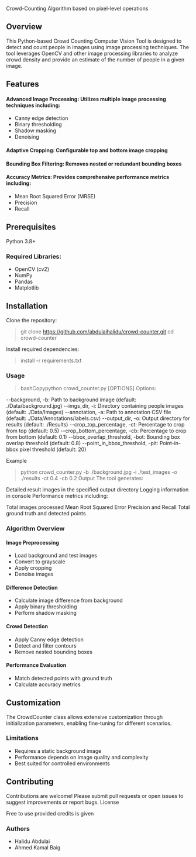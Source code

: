Crowd-Counting Algorithm based on pixel-level operations

## Overview
This Python-based Crowd Counting Computer Vision Tool is designed to detect and count people in images using  image processing techniques. The tool leverages OpenCV and other image processing libraries to analyze crowd density and provide an estimate of the number of  people in a given image.

## Features
#### Advanced Image Processing: Utilizes multiple image processing techniques including:
- Canny edge detection
- Binary thresholding
- Shadow masking
- Denoising

#### Adaptive Cropping: Configurable top and bottom image cropping
#### Bounding Box Filtering: Removes nested or redundant bounding boxes
#### Accuracy Metrics: Provides comprehensive performance metrics including:
- Mean Root Squared Error (MRSE)
- Precision
- Recall



## Prerequisites

Python 3.8+

### Required Libraries:
- OpenCV (cv2)
- NumPy
- Pandas
- Matplotlib



## Installation

Clone the repository:
>git clone https://github.com/abdulaihalidu/crowd-counter.git
>cd crowd-counter

Install required dependencies:

>install -r requirements.txt

### Usage
>bashCopypython crowd_counter.py [OPTIONS]
Options:

--background, -b: Path to background image (default: ./Data/background.jpg)
--imgs_dir, -i: Directory containing people images (default: ./Data/Images)
--annotation, -a: Path to annotation CSV file (default: ./Data/Annotations/labels.csv)
--output_dir, -o: Output directory for results (default: ./Results)
--crop_top_percentage, -ct: Percentage to crop from top (default: 0.5)
--crop_bottom_percentage, -cb: Percentage to crop from bottom (default: 0.1)
--bbox_overlap_threshold, -bot: Bounding box overlap threshold (default: 0.8)
--point_in_bbox_threshold, -pit: Point-in-bbox pixel threshold (default: 20)

Example
>python crowd_counter.py -b ./background.jpg -i ./test_images -o ./results -ct 0.4 -cb 0.2
Output
The tool generates:

Detailed result images in the specified output directory
Logging information in console
Performance metrics including:

Total images processed
Mean Root Squared Error
Precision and Recall
Total ground truth and detected points

### Algorithm Overview

#### Image Preprocessing
- Load background and test images
- Convert to grayscale
- Apply cropping
- Denoise images

#### Difference Detection
- Calculate image difference from background
- Apply binary thresholding
- Perform shadow masking


#### Crowd Detection
- Apply Canny edge detection
- Detect and filter contours
- Remove nested bounding boxes

#### Performance Evaluation
- Match detected points with ground truth
- Calculate accuracy metrics



## Customization
The CrowdCounter class allows extensive customization through initialization parameters, enabling fine-tuning for different scenarios.

### Limitations
- Requires a static background image
- Performance depends on image quality and complexity
- Best suited for controlled environments

## Contributing
Contributions are welcome! Please submit pull requests or open issues to suggest improvements or report bugs.
License

Free to use provided credits is given

### Authors
- Halidu Abdulai
- Ahmed Kamal Baig
